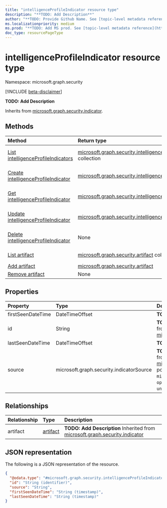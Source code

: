 ```yaml
---
title: "intelligenceProfileIndicator resource type"
description: "**TODO: Add Description**"
author: "**TODO: Provide Github Name. See [topic-level metadata reference](https://aka.ms/msgo?pagePath=Document-APIs/Guidelines/Metadata)**"
ms.localizationpriority: medium
ms.prod: "**TODO: Add MS prod. See [topic-level metadata reference](https://aka.ms/msgo?pagePath=Document-APIs/Guidelines/Metadata)**"
doc_type: resourcePageType
---
```


# intelligenceProfileIndicator resource type

Namespace: microsoft.graph.security

[!INCLUDE [beta-disclaimer](../../includes/beta-disclaimer.md)]

**TODO: Add Description**


Inherits from [microsoft.graph.security.indicator](../resources/security-indicator.md).

## Methods
|Method|Return type|Description|
|:---|:---|:---|
|[List intelligenceProfileIndicators](../api/security-intelligenceprofile-list-indicators.md)|[microsoft.graph.security.intelligenceProfileIndicator](../resources/security-intelligenceprofileindicator.md) collection|Get a list of the [microsoft.graph.security.intelligenceProfileIndicator](../resources/security-intelligenceprofileindicator.md) objects and their properties.|
|[Create intelligenceProfileIndicator](../api/security-intelligenceprofile-post-indicators.md)|[microsoft.graph.security.intelligenceProfileIndicator](../resources/security-intelligenceprofileindicator.md)|Create a new [microsoft.graph.security.intelligenceProfileIndicator](../resources/security-intelligenceprofileindicator.md) object.|
|[Get intelligenceProfileIndicator](../api/security-intelligenceprofileindicator-get.md)|[microsoft.graph.security.intelligenceProfileIndicator](../resources/security-intelligenceprofileindicator.md)|Read the properties and relationships of a [microsoft.graph.security.intelligenceProfileIndicator](../resources/security-intelligenceprofileindicator.md) object.|
|[Update intelligenceProfileIndicator](../api/security-intelligenceprofileindicator-update.md)|[microsoft.graph.security.intelligenceProfileIndicator](../resources/security-intelligenceprofileindicator.md)|Update the properties of a [microsoft.graph.security.intelligenceProfileIndicator](../resources/security-intelligenceprofileindicator.md) object.|
|[Delete intelligenceProfileIndicator](../api/security-intelligenceprofile-delete-indicators.md)|None|Delete a [microsoft.graph.security.intelligenceProfileIndicator](../resources/security-intelligenceprofileindicator.md) object.|
|[List artifact](../api/security-passivedns-list-artifact.md)|[microsoft.graph.security.artifact](../resources/security-artifact.md) collection|Get the artifact resources from the artifact navigation property.|
|[Add artifact](../api/security-intelligenceprofileindicator-post-artifact.md)|[microsoft.graph.security.artifact](../resources/security-artifact.md)|Add artifact by posting to the artifact collection.|
|[Remove artifact](../api/security-intelligenceprofileindicator-delete-artifact.md)|None|Remove a [microsoft.graph.security.artifact](../resources/security-artifact.md) object.|

## Properties
|Property|Type|Description|
|:---|:---|:---|
|firstSeenDateTime|DateTimeOffset|**TODO: Add Description**|
|id|String|**TODO: Add Description** Inherited from [microsoft.graph.security.indicator](../resources/security-indicator.md).|
|lastSeenDateTime|DateTimeOffset|**TODO: Add Description**|
|source|microsoft.graph.security.indicatorSource|**TODO: Add Description** Inherited from [microsoft.graph.security.indicator](../resources/security-indicator.md).The possible values are: `microsoftDefenderThreatIntelligence`, `openSourceIntelligence`, `public`, `unknownFutureValue`.|

## Relationships
|Relationship|Type|Description|
|:---|:---|:---|
|artifact|[artifact](../resources/security-artifact.md)|**TODO: Add Description** Inherited from [microsoft.graph.security.indicator](../resources/security-indicator.md)|

## JSON representation
The following is a JSON representation of the resource.
<!-- {
  "blockType": "resource",
  "keyProperty": "id",
  "@odata.type": "microsoft.graph.security.intelligenceProfileIndicator",
  "baseType": "microsoft.graph.security.indicator",
  "openType": false
}
-->
``` json
{
  "@odata.type": "#microsoft.graph.security.intelligenceProfileIndicator",
  "id": "String (identifier)",
  "source": "String",
  "firstSeenDateTime": "String (timestamp)",
  "lastSeenDateTime": "String (timestamp)"
}
```

